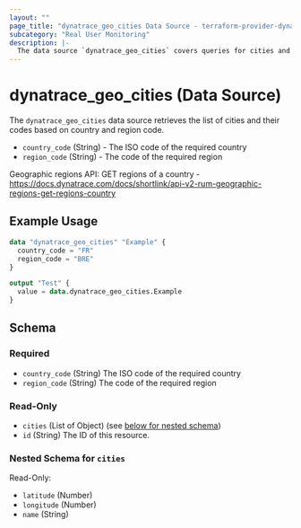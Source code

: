 ```yaml
---
layout: ""
page_title: "dynatrace_geo_cities Data Source - terraform-provider-dynatrace"
subcategory: "Real User Monitoring"
description: |-
  The data source `dynatrace_geo_cities` covers queries for cities and their codes based on country and region code
---
```


# dynatrace_geo_cities (Data Source)

The `dynatrace_geo_cities` data source retrieves the list of cities and their codes based on country and region code.

- `country_code` (String) - The ISO code of the required country
- `region_code` (String) - The code of the required region

Geographic regions API: GET regions of a country - https://docs.dynatrace.com/docs/shortlink/api-v2-rum-geographic-regions-get-regions-country

## Example Usage

```terraform
data "dynatrace_geo_cities" "Example" {
  country_code = "FR"
  region_code = "BRE"
}

output "Test" {
  value = data.dynatrace_geo_cities.Example
}

```

<!-- schema generated by tfplugindocs -->
## Schema

### Required

- `country_code` (String) The ISO code of the required country
- `region_code` (String) The code of the required region

### Read-Only

- `cities` (List of Object) (see [below for nested schema](#nestedatt--cities))
- `id` (String) The ID of this resource.

<a id="nestedatt--cities"></a>
### Nested Schema for `cities`

Read-Only:

- `latitude` (Number)
- `longitude` (Number)
- `name` (String)